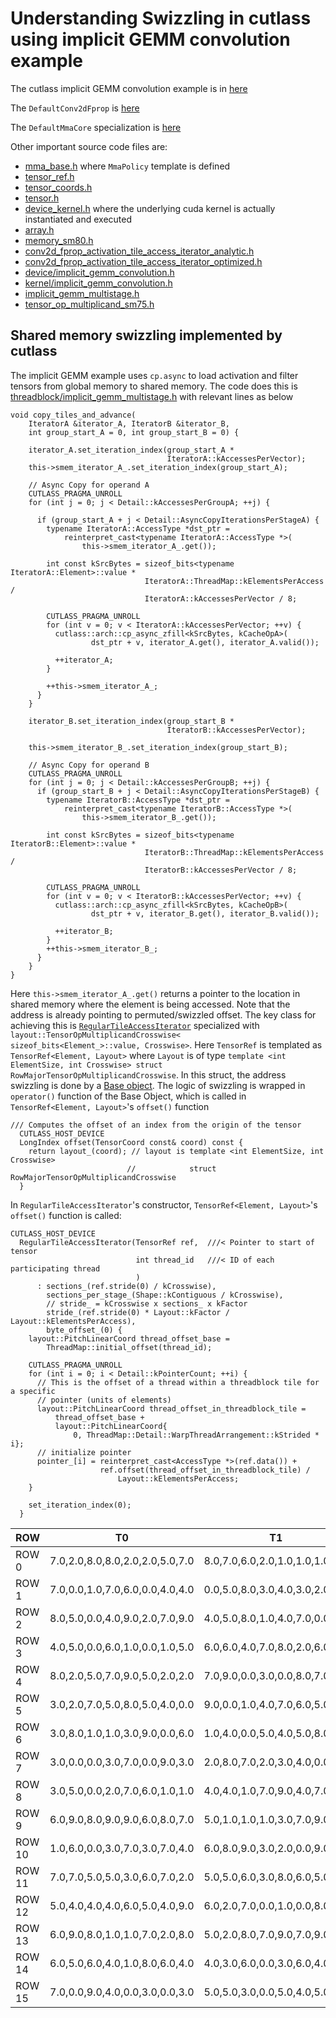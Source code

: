 # Understanding Swizzling in cutlass using implicit GEMM convolution example


The cutlass implicit GEMM convolution example is in [here](https://github.com/NVIDIA/cutlass/blob/main/examples/16_ampere_tensorop_conv2dfprop/ampere_tensorop_conv2dfprop.cu)


The ```DefaultConv2dFprop``` is [here](https://github.com/bssrdf/cutlass/blob/5b76420d6ae0ec0dbf82dc19317890551bffb1a6/include/cutlass/conv/kernel/default_conv2d_fprop.h#L1061)

The ```DefaultMmaCore``` specialization is [here](https://github.com/bssrdf/cutlass/blob/5b76420d6ae0ec0dbf82dc19317890551bffb1a6/include/cutlass/gemm/threadblock/default_mma_core_sm80.h#L1390)


Other important source code files are:
- [mma_base.h](https://github.com/NVIDIA/cutlass/blob/main/include/cutlass/gemm/threadblock/mma_base.h) where ```MmaPolicy``` template is defined
- [tensor_ref.h](https://github.com/NVIDIA/cutlass/blob/main/include/cutlass/tensor_ref.h)
- [tensor_coords.h](https://github.com/NVIDIA/cutlass/blob/main/include/cutlass/tensor_coords.h)
- [tensor.h](https://github.com/NVIDIA/cutlass/blob/main/include/cutlass/layout/tensor.h)
- [device_kernel.h](https://github.com/NVIDIA/cutlass/blob/main/include/cutlass/device_kernel.h) where the underlying cuda kernel is actually instantiated and executed
- [array.h](https://github.com/NVIDIA/cutlass/blob/main/include/cutlass/array.h)
- [memory_sm80.h](https://github.com/NVIDIA/cutlass/blob/5b76420d6ae0ec0dbf82dc19317890551bffb1a6/include/cutlass/arch/memory_sm80.h)
- [conv2d_fprop_activation_tile_access_iterator_analytic.h](https://github.com/NVIDIA/cutlass/blob/5b76420d6ae0ec0dbf82dc19317890551bffb1a6/include/cutlass/conv/threadblock/conv2d_fprop_activation_tile_access_iterator_analytic.h)
- [conv2d_fprop_activation_tile_access_iterator_optimized.h](https://github.com/NVIDIA/cutlass/blob/5b76420d6ae0ec0dbf82dc19317890551bffb1a6/include/cutlass/conv/threadblock/conv2d_fprop_activation_tile_access_iterator_optimized.h)
- [device/implicit_gemm_convolution.h](https://github.com/NVIDIA/cutlass/blob/main/include/cutlass/conv/device/implicit_gemm_convolution.h)
- [kernel/implicit_gemm_convolution.h](https://github.com/NVIDIA/cutlass/blob/main/include/cutlass/conv/kernel/implicit_gemm_convolution.h)
- [implicit_gemm_multistage.h](https://github.com/NVIDIA/cutlass/blob/main/include/cutlass/conv/threadblock/implicit_gemm_multistage.h)
- [tensor_op_multiplicand_sm75.h](https://github.com/NVIDIA/cutlass/blob/main/include/cutlass/layout/tensor_op_multiplicand_sm75.h)


## Shared memory swizzling implemented by cutlass

The implicit GEMM example uses ```cp.async``` to load activation and filter tensors from
global memory to shared memory. The code does this is [threadblock/implicit_gemm_multistage.h](https://github.com/NVIDIA/cutlass/blob/main/include/cutlass/conv/threadblock/implicit_gemm_multistage.h) with relevant lines as below
```
void copy_tiles_and_advance(
    IteratorA &iterator_A, IteratorB &iterator_B,
    int group_start_A = 0, int group_start_B = 0) {

    iterator_A.set_iteration_index(group_start_A *
                                   IteratorA::kAccessesPerVector);
    this->smem_iterator_A_.set_iteration_index(group_start_A);
      
    // Async Copy for operand A
    CUTLASS_PRAGMA_UNROLL
    for (int j = 0; j < Detail::kAccessesPerGroupA; ++j) {

      if (group_start_A + j < Detail::AsyncCopyIterationsPerStageA) {
        typename IteratorA::AccessType *dst_ptr =
            reinterpret_cast<typename IteratorA::AccessType *>(
                this->smem_iterator_A_.get());

        int const kSrcBytes = sizeof_bits<typename IteratorA::Element>::value *
                              IteratorA::ThreadMap::kElementsPerAccess /
                              IteratorA::kAccessesPerVector / 8;

        CUTLASS_PRAGMA_UNROLL
        for (int v = 0; v < IteratorA::kAccessesPerVector; ++v) {
          cutlass::arch::cp_async_zfill<kSrcBytes, kCacheOpA>(
                  dst_ptr + v, iterator_A.get(), iterator_A.valid());

          ++iterator_A;
        }

        ++this->smem_iterator_A_;
      }
    }

    iterator_B.set_iteration_index(group_start_B *
                                   IteratorB::kAccessesPerVector);

    this->smem_iterator_B_.set_iteration_index(group_start_B);
    
    // Async Copy for operand B
    CUTLASS_PRAGMA_UNROLL
    for (int j = 0; j < Detail::kAccessesPerGroupB; ++j) {
      if (group_start_B + j < Detail::AsyncCopyIterationsPerStageB) {
        typename IteratorB::AccessType *dst_ptr =
            reinterpret_cast<typename IteratorB::AccessType *>(
                this->smem_iterator_B_.get());
        
        int const kSrcBytes = sizeof_bits<typename IteratorB::Element>::value *
                              IteratorB::ThreadMap::kElementsPerAccess /
                              IteratorB::kAccessesPerVector / 8;

        CUTLASS_PRAGMA_UNROLL
        for (int v = 0; v < IteratorB::kAccessesPerVector; ++v) {
          cutlass::arch::cp_async_zfill<kSrcBytes, kCacheOpB>(
                  dst_ptr + v, iterator_B.get(), iterator_B.valid());

          ++iterator_B;
        }
        ++this->smem_iterator_B_;
      }
    }
}
```
Here ```this->smem_iterator_A_.get()``` returns a pointer to the location in shared memory where the element is being accessed. Note that the address is already pointing to permuted/swizzled offset. The key class for achieving this is [```RegularTileAccessIterator```](https://github.com/NVIDIA/cutlass/blob/5b76420d6ae0ec0dbf82dc19317890551bffb1a6/include/cutlass/transform/threadblock/regular_tile_access_iterator_tensor_op.h#L435) specialized with ```layout::TensorOpMultiplicandCrosswise<                               sizeof_bits<Element_>::value, Crosswise>```. Here ```TensorRef``` is templated as ```TensorRef<Element, Layout>``` where ```Layout``` is of type ```template <int ElementSize, int Crosswise>
struct RowMajorTensorOpMultiplicandCrosswise```. In this struct, the address swizzling is done by a [Base object](https://github.com/NVIDIA/cutlass/blob/5b76420d6ae0ec0dbf82dc19317890551bffb1a6/include/cutlass/layout/tensor_op_multiplicand_sm75.h#L151). The logic of swizzling is wrapped in ```operator()``` function of the Base Object, which is called in ```TensorRef<Element, Layout>```'s ```offset()``` function
```
/// Computes the offset of an index from the origin of the tensor
  CUTLASS_HOST_DEVICE
  LongIndex offset(TensorCoord const& coord) const {
    return layout_(coord); // layout is template <int ElementSize, int Crosswise>
                          //            struct RowMajorTensorOpMultiplicandCrosswise
  }
```
In ```RegularTileAccessIterator```'s constructor, ```TensorRef<Element, Layout>```'s ```offset()``` function is called:
```
CUTLASS_HOST_DEVICE
  RegularTileAccessIterator(TensorRef ref,  ///< Pointer to start of tensor
                            int thread_id   ///< ID of each participating thread
                            )
      : sections_(ref.stride(0) / kCrosswise),
        sections_per_stage_(Shape::kContiguous / kCrosswise),
        // stride_ = kCrosswise x sections_ x kFactor
        stride_(ref.stride(0) * Layout::kFactor / Layout::kElementsPerAccess),
        byte_offset_(0) {
    layout::PitchLinearCoord thread_offset_base =
        ThreadMap::initial_offset(thread_id);

    CUTLASS_PRAGMA_UNROLL
    for (int i = 0; i < Detail::kPointerCount; ++i) {
      // This is the offset of a thread within a threadblock tile for a specific
      // pointer (units of elements)
      layout::PitchLinearCoord thread_offset_in_threadblock_tile =
          thread_offset_base +
          layout::PitchLinearCoord{
              0, ThreadMap::Detail::WarpThreadArrangement::kStrided * i};
      // initialize pointer
      pointer_[i] = reinterpret_cast<AccessType *>(ref.data()) +
                    ref.offset(thread_offset_in_threadblock_tile) /
                        Layout::kElementsPerAccess;
    }

    set_iteration_index(0);
  }
```













| ROW | T0 | T1 | T2 | T3
| --- | --- | --- | --- | ---
| ROW 0 | 7.0,2.0,8.0,8.0,2.0,2.0,5.0,7.0 | 8.0,7.0,6.0,2.0,1.0,1.0,1.0,8.0 | 8.0,8.0,6.0,4.0,3.0,9.0,2.0,0.0 | 4.0,7.0,7.0,5.0,8.0,4.0,7.0,6.0
| ROW 1 | 7.0,0.0,1.0,7.0,6.0,0.0,4.0,4.0 | 0.0,5.0,8.0,3.0,4.0,3.0,2.0,0.0 | 7.0,3.0,3.0,9.0,9.0,7.0,9.0,8.0 | 5.0,0.0,1.0,9.0,8.0,1.0,1.0,8.0
| ROW 2 | 8.0,5.0,0.0,4.0,9.0,2.0,7.0,9.0 | 4.0,5.0,8.0,1.0,4.0,7.0,0.0,0.0 | 5.0,4.0,2.0,2.0,1.0,9.0,3.0,6.0 | 8.0,1.0,9.0,3.0,2.0,9.0,8.0,1.0
| ROW 3 | 4.0,5.0,0.0,6.0,1.0,0.0,1.0,5.0 | 6.0,6.0,4.0,7.0,8.0,2.0,6.0,9.0 | 8.0,1.0,2.0,4.0,6.0,9.0,7.0,5.0 | 1.0,6.0,1.0,7.0,8.0,1.0,8.0,7.0
| ROW 4 | 8.0,2.0,5.0,7.0,9.0,5.0,2.0,2.0 | 7.0,9.0,0.0,3.0,0.0,8.0,7.0,2.0 | 0.0,4.0,2.0,6.0,6.0,6.0,2.0,6.0 | 8.0,5.0,8.0,2.0,4.0,5.0,0.0,5.0
| ROW 5 | 3.0,2.0,7.0,5.0,8.0,5.0,4.0,0.0 | 9.0,0.0,1.0,4.0,7.0,6.0,5.0,4.0 | 1.0,6.0,3.0,5.0,1.0,0.0,4.0,8.0 | 0.0,5.0,6.0,4.0,4.0,3.0,4.0,3.0
| ROW 6 | 3.0,8.0,1.0,1.0,3.0,9.0,0.0,6.0 | 1.0,4.0,0.0,5.0,4.0,5.0,8.0,7.0 | 0.0,3.0,3.0,4.0,9.0,9.0,6.0,0.0 | 0.0,6.0,0.0,3.0,8.0,1.0,2.0,5.0
| ROW 7 | 3.0,0.0,0.0,3.0,7.0,0.0,9.0,3.0 | 2.0,8.0,7.0,2.0,3.0,4.0,0.0,1.0 | 5.0,4.0,6.0,0.0,3.0,8.0,0.0,6.0 | 3.0,1.0,6.0,3.0,3.0,2.0,1.0,7.0
| ROW 8 | 3.0,5.0,0.0,2.0,7.0,6.0,1.0,1.0 | 4.0,4.0,1.0,7.0,9.0,4.0,7.0,7.0 | 9.0,5.0,7.0,6.0,1.0,1.0,2.0,2.0 | 4.0,6.0,7.0,3.0,1.0,6.0,4.0,4.0
| ROW 9 | 6.0,9.0,8.0,9.0,9.0,6.0,8.0,7.0 | 5.0,1.0,1.0,1.0,3.0,7.0,9.0,1.0 | 1.0,2.0,0.0,9.0,3.0,3.0,3.0,9.0 | 2.0,6.0,9.0,1.0,0.0,1.0,0.0,1.0
| ROW 10 | 1.0,6.0,0.0,3.0,7.0,3.0,7.0,4.0 | 6.0,8.0,9.0,3.0,2.0,0.0,9.0,7.0 | 9.0,4.0,3.0,1.0,0.0,1.0,5.0,8.0 | 5.0,6.0,7.0,8.0,3.0,1.0,9.0,0.0
| ROW 11 | 7.0,7.0,5.0,5.0,3.0,6.0,7.0,2.0 | 5.0,5.0,6.0,3.0,8.0,6.0,5.0,4.0 | 8.0,3.0,5.0,1.0,0.0,5.0,5.0,7.0 | 3.0,8.0,7.0,6.0,0.0,1.0,9.0,2.0
| ROW 12 | 5.0,4.0,4.0,4.0,6.0,5.0,4.0,9.0 | 6.0,2.0,7.0,0.0,1.0,0.0,8.0,2.0 | 4.0,9.0,9.0,0.0,5.0,7.0,7.0,9.0 | 7.0,3.0,2.0,2.0,7.0,4.0,3.0,3.0
| ROW 13 | 6.0,9.0,8.0,1.0,1.0,7.0,2.0,8.0 | 5.0,2.0,8.0,7.0,9.0,7.0,9.0,0.0 | 5.0,2.0,4.0,7.0,5.0,3.0,7.0,1.0 | 9.0,0.0,0.0,7.0,9.0,0.0,7.0,9.0
| ROW 14 | 6.0,5.0,6.0,4.0,1.0,8.0,6.0,4.0 | 4.0,3.0,6.0,0.0,3.0,6.0,4.0,1.0 | 7.0,1.0,9.0,3.0,8.0,9.0,5.0,5.0 | 5.0,7.0,3.0,1.0,0.0,9.0,8.0,7.0
| ROW 15 | 7.0,0.0,9.0,4.0,0.0,3.0,0.0,3.0 | 5.0,5.0,3.0,0.0,5.0,4.0,5.0,1.0 | 6.0,6.0,3.0,9.0,8.0,0.0,5.0,1.0 | 8.0,8.0,7.0,4.0,5.0,0.0,9.0,5.0
